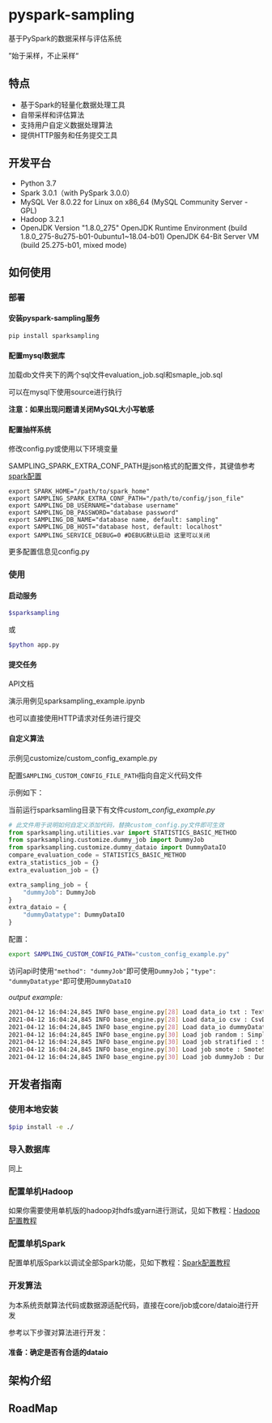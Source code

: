 # pyspark-sampling

基于PySpark的数据采样与评估系统

”始于采样，不止采样“

## 特点

- 基于Spark的轻量化数据处理工具
- 自带采样和评估算法
- 支持用户自定义数据处理算法
- 提供HTTP服务和任务提交工具

## 开发平台

- Python 3.7
- Spark 3.0.1（with PySpark 3.0.0）
- MySQL  Ver 8.0.22 for Linux on x86_64 (MySQL Community Server - GPL)
- Hadoop 3.2.1
- OpenJDK Version "1.8.0_275"
  OpenJDK Runtime Environment (build 1.8.0_275-8u275-b01-0ubuntu1~18.04-b01)
  OpenJDK 64-Bit Server VM (build 25.275-b01, mixed mode)


## 如何使用

### 部署

#### 安装pyspark-sampling服务

```bash
pip install sparksampling
```

#### 配置mysql数据库

加载db文件夹下的两个sql文件evaluation_job.sql和smaple_job.sql

可以在mysql下使用source进行执行

**注意：如果出现问题请关闭MySQL大小写敏感**

#### 配置抽样系统

修改config.py或使用以下环境变量

SAMPLING_SPARK_EXTRA_CONF_PATH是json格式的配置文件，其键值参考[spark配置](https://spark.apache.org/docs/latest/configuration.html)

```
export SPARK_HOME="/path/to/spark_home"
export SAMPLING_SPARK_EXTRA_CONF_PATH="/path/to/config/json_file"
export SAMPLING_DB_USERNAME="database username"
export SAMPLING_DB_PASSWORD="database password"
export SAMPLING_DB_NAME="database name, default: sampling"
export SAMPLING_DB_HOST="database host, default: localhost"
export SAMPLING_SERVICE_DEBUG=0 #DEBUG默认启动 这里可以关闭
```

更多配置信息见config.py

### 使用

#### 启动服务

```bash
$sparksampling
```

或

```bash
$python app.py
```

#### 提交任务

API文档

演示用例见sparksampling_example.ipynb

也可以直接使用HTTP请求对任务进行提交

#### 自定义算法

示例见customize/custom_config_example.py

配置`SAMPLING_CUSTOM_CONFIG_FILE_PATH`指向自定义代码文件

示例如下：

当前运行sparksamling目录下有文件*custom_config_example.py*

```python
# 此文件用于说明如何自定义添加代码，替换custom_config.py文件即可生效
from sparksampling.utilities.var import STATISTICS_BASIC_METHOD
from sparksampling.customize.dummy_job import DummyJob
from sparksampling.customize.dummy_dataio import DummyDataIO
compare_evaluation_code = STATISTICS_BASIC_METHOD
extra_statistics_job = {}
extra_evaluation_job = {}

extra_sampling_job = {
    "dummyJob": DummyJob
}
extra_dataio = {
    "dummyDatatype": DummyDataIO
}
```

配置：

```bash
export SAMPLING_CUSTOM_CONFIG_PATH="custom_config_example.py"
```

访问api时使用`"method": "dummyJob"`即可使用`DummyJob`；`"type": "dummyDatatype"`即可使用`DummyDataIO`

*output example:*

```bash
2021-04-12 16:04:24,845 INFO base_engine.py[28] Load data_io txt : TextDataIO
2021-04-12 16:04:24,845 INFO base_engine.py[28] Load data_io csv : CsvDataIO
2021-04-12 16:04:24,845 INFO base_engine.py[28] Load data_io dummyDatatype : DummyDataIO
2021-04-12 16:04:24,845 INFO base_engine.py[30] Load job random : SimpleRandomSamplingJob
2021-04-12 16:04:24,845 INFO base_engine.py[30] Load job stratified : StratifiedSamplingJob
2021-04-12 16:04:24,845 INFO base_engine.py[30] Load job smote : SmoteSamplingJob
2021-04-12 16:04:24,845 INFO base_engine.py[30] Load job dummyJob : DummyJob
```



## 开发者指南

### 使用本地安装

```bash
$pip install -e ./
```

### 导入数据库

同上

### 配置单机Hadoop

如果你需要使用单机版的hadoop对hdfs或yarn进行测试，见如下教程：[Hadoop配置教程](https://wh1isper.github.io/2021/04/11/HadoopStandalone/)

### 配置单机Spark

配置单机版Spark以调试全部Spark功能，见如下教程：[Spark配置教程](https://wh1isper.github.io/2021/04/11/SparkStandalone.md/)

### 开发算法

为本系统贡献算法代码或数据源适配代码，直接在core/job或core/dataio进行开发

参考以下步骤对算法进行开发：

#### 准备：确定是否有合适的dataio




## 架构介绍



## RoadMap
